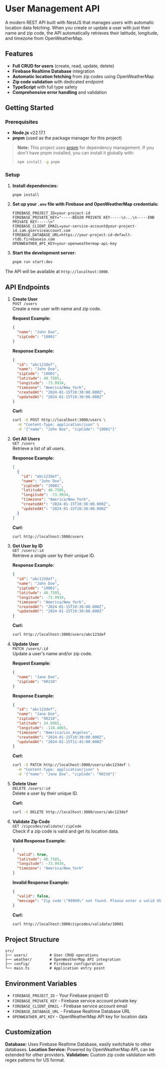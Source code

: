 # User Management API

A modern REST API built with NestJS that manages users with automatic location data fetching. When you create or update a user with just their name and zip code, the API automatically retrieves their latitude, longitude, and timezone from OpenWeatherMap.

## Features

- **Full CRUD for users** (create, read, update, delete)
- **Firebase Realtime Database** integration
- **Automatic location fetching** from zip codes using OpenWeatherMap
- **Zip code validation** with dedicated endpoint
- **TypeScript** with full type safety
- **Comprehensive error handling** and validation

## Getting Started

### Prerequisites

- **Node.js** v22.17.1
- **pnpm** (used as the package manager for this project)

> **Note:**
> This project uses [pnpm](https://pnpm.io/) for dependency management.
> If you don't have pnpm installed, you can install it globally with:
>
> ```bash
> npm install -g pnpm
> ```

### Setup

1. **Install dependencies:**

   ```bash
   pnpm install
   ```

2. **Set up your `.env` file with Firebase and OpenWeatherMap credentials:**

   ```
   FIREBASE_PROJECT_ID=your-project-id
   FIREBASE_PRIVATE_KEY="-----BEGIN PRIVATE KEY-----\n...\n-----END PRIVATE KEY-----\n"
   FIREBASE_CLIENT_EMAIL=your-service-account@your-project-id.iam.gserviceaccount.com
   FIREBASE_DATABASE_URL=https://your-project-id-default-rtdb.firebaseio.com
   OPENWEATHER_API_KEY=your-openweathermap-api-key
   ```

3. **Start the development server:**
   ```bash
   pnpm run start:dev
   ```

The API will be available at `http://localhost:3000`.

## API Endpoints

1. **Create User**  
   `POST /users`  
   Create a new user with name and zip code.

   **Request Example:**

   ```json
   {
     "name": "John Doe",
     "zipCode": "10001"
   }
   ```

   **Response Example:**

   ```json
   {
     "id": "abc123def",
     "name": "John Doe",
     "zipCode": "10001",
     "latitude": 40.7505,
     "longitude": -73.9934,
     "timezone": "America/New_York",
     "createdAt": "2024-01-15T10:30:00.000Z",
     "updatedAt": "2024-01-15T10:30:00.000Z"
   }
   ```

   **Curl:**

   ```bash
   curl -X POST http://localhost:3000/users \
     -H "Content-Type: application/json" \
     -d '{"name": "John Doe", "zipCode": "10001"}'
   ```

2. **Get All Users**  
   `GET /users`  
   Retrieve a list of all users.

   **Response Example:**

   ```json
   [
     {
       "id": "abc123def",
       "name": "John Doe",
       "zipCode": "10001",
       "latitude": 40.7505,
       "longitude": -73.9934,
       "timezone": "America/New_York",
       "createdAt": "2024-01-15T10:30:00.000Z",
       "updatedAt": "2024-01-15T10:30:00.000Z"
     }
   ]
   ```

   **Curl:**

   ```bash
   curl http://localhost:3000/users
   ```

3. **Get User by ID**  
   `GET /users/:id`  
   Retrieve a single user by their unique ID.

   **Response Example:**

   ```json
   {
     "id": "abc123def",
     "name": "John Doe",
     "zipCode": "10001",
     "latitude": 40.7505,
     "longitude": -73.9934,
     "timezone": "America/New_York",
     "createdAt": "2024-01-15T10:30:00.000Z",
     "updatedAt": "2024-01-15T10:30:00.000Z"
   }
   ```

   **Curl:**

   ```bash
   curl http://localhost:3000/users/abc123def
   ```

4. **Update User**  
   `PATCH /users/:id`  
   Update a user's name and/or zip code.

   **Request Example:**

   ```json
   {
     "name": "Jane Doe",
     "zipCode": "90210"
   }
   ```

   **Response Example:**

   ```json
   {
     "id": "abc123def",
     "name": "Jane Doe",
     "zipCode": "90210",
     "latitude": 34.0901,
     "longitude": -118.4065,
     "timezone": "America/Los_Angeles",
     "createdAt": "2024-01-15T10:30:00.000Z",
     "updatedAt": "2024-01-15T11:45:00.000Z"
   }
   ```

   **Curl:**

   ```bash
   curl -X PATCH http://localhost:3000/users/abc123def \
     -H "Content-Type: application/json" \
     -d '{"name": "Jane Doe", "zipCode": "90210"}'
   ```

5. **Delete User**  
   `DELETE /users/:id`  
   Delete a user by their unique ID.

   **Curl:**

   ```bash
   curl -X DELETE http://localhost:3000/users/abc123def
   ```

6. **Validate Zip Code**  
   `GET /zipcodes/validate/:zipCode`  
   Check if a zip code is valid and get its location data.

   **Valid Response Example:**

   ```json
   {
     "valid": true,
     "latitude": 40.7505,
     "longitude": -73.9934,
     "timezone": "America/New_York"
   }
   ```

   **Invalid Response Example:**

   ```json
   {
     "valid": false,
     "message": "Zip code \"99999\" not found. Please enter a valid US zip code."
   }
   ```

   **Curl:**

   ```bash
   curl http://localhost:3000/zipcodes/validate/10001
   ```

## Project Structure

```
src/
├── users/          # User CRUD operations
├── weather/        # OpenWeatherMap API integration
├── config/         # Firebase configuration
└── main.ts         # Application entry point
```

## Environment Variables

- `FIREBASE_PROJECT_ID` - Your Firebase project ID
- `FIREBASE_PRIVATE_KEY` - Firebase service account private key
- `FIREBASE_CLIENT_EMAIL` - Firebase service account email
- `FIREBASE_DATABASE_URL` - Firebase Realtime Database URL
- `OPENWEATHER_API_KEY` - OpenWeatherMap API key for location data

## Customization

**Database:** Uses Firebase Realtime Database, easily switchable to other databases.
**Location Service:** Powered by OpenWeatherMap API, can be extended for other providers.
**Validation:** Custom zip code validation with regex patterns for US format.
